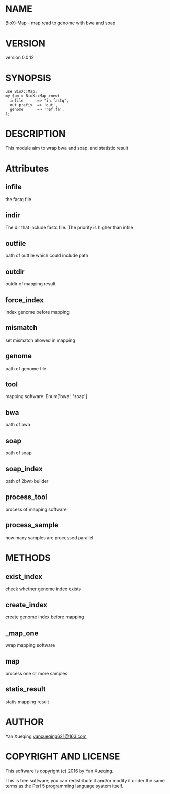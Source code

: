 # NAME

BioX::Map - map read to genome with bwa and soap

# VERSION

version 0.0.12

# SYNOPSIS

    use BioX::Map;
    my $bm = BioX::Map->new(
      infile      => "in.fastq",
      out_prefix  => 'out',
      genome      => 'ref.fa',
    );

# DESCRIPTION

This module aim to wrap bwa and soap, and statistic result

# Attributes

## infile

the fastq file

## indir

The dir that include fastq file. The priority is higher than infile

## outfile

path of outfile which could include path

## outdir

outdir of mapping result

## force\_index

index genome before mapping

## mismatch

set mismatch allowed in mapping

## genome

path of genome file

## tool

mapping software. Enum\['bwa', 'soap'\]

## bwa

path of bwa

## soap

path of soap

## soap\_index

path of 2bwt-builder

## process\_tool

process of mapping software

## process\_sample

how many samples are processed parallel

# METHODS

## exist\_index

check whether genome index exists

## create\_index

create genome index before mapping

## \_map\_one

wrap mapping software

## map

process one or more samples

## statis\_result

statis mapping result

# AUTHOR

Yan Xueqing <yanxueqing621@163.com>

# COPYRIGHT AND LICENSE

This software is copyright (c) 2016 by Yan Xueqing.

This is free software; you can redistribute it and/or modify it under
the same terms as the Perl 5 programming language system itself.
